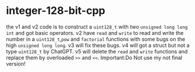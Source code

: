 # integer-128-bit-cpp
the v1 and v2 code is to construct a `uint128_t` with two `unsigned long long int` and got basic operators.
v2 have `read` and `write` to read and write the number in a `uint128_t`,`pow` and `factorial` functions with some bugs on the high `unsigned long long`.
v3 will fix these bugs.
v4 will got a struct but not a type `uint128_t` by ChatGPT.
v5 will delete the `read` and `write` functions and replace them by overloaded `>>` and `<<`.
Important:Do Not use my not final version!
